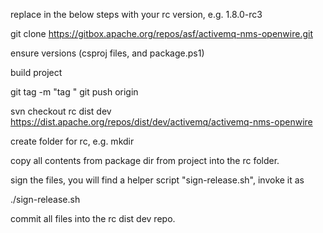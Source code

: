 replace <rc-version> in the below steps with your rc version, e.g. 1.8.0-rc3

git clone https://gitbox.apache.org/repos/asf/activemq-nms-openwire.git

ensure versions (csproj files, and package.ps1)

build project

git tag -m "tag <rc-version>" <rc-version> git push origin <rc-version>

svn checkout rc dist dev https://dist.apache.org/repos/dist/dev/activemq/activemq-nms-openwire

create folder for rc, e.g. mkdir <rc-version>

copy all contents from package dir from project into the rc folder.

sign the files, you will find a helper script "sign-release.sh", invoke it as

./sign-release.sh <rc-version> <your-gpg-password>

commit all files into the rc dist dev repo.